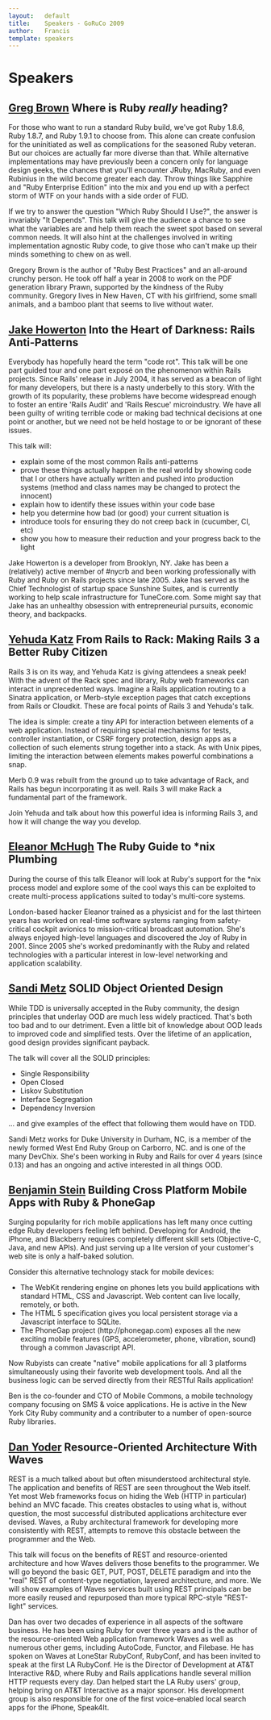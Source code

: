 ```yaml
---
layout:   default
title:    Speakers - GoRuCo 2009
author:   Francis
template: speakers
---
```


Speakers
=====

<a name="brown"></a>

## [Greg Brown](http://blog.majesticseacreature.com/) Where is Ruby *really* heading?

For those who want to run a standard Ruby build, we've got Ruby 1.8.6,
Ruby 1.8.7, and Ruby 1.9.1 to choose from.  This alone can create
confusion for the uninitiated as well as complications for the
seasoned Ruby veteran.   But our choices are actually far more diverse
than that.   While alternative implementations may have previously
been a concern only for language design geeks, the chances that you'll
encounter JRuby, MacRuby, and even Rubinius in the wild become greater
each day.  Throw things like Sapphire and "Ruby Enterprise Edition"
into the mix and you end up with a perfect storm of WTF on your hands
with a side order of FUD.

If we try to answer the question "Which Ruby Should I Use?", the
answer is invariably "It Depends".  This talk will give the audience a
chance to see what the variables are and help them reach the sweet
spot based on several common needs.  It will also hint at the
challenges involved in writing implementation agnostic Ruby code, to
give those who can't make up their minds something to chew on as well.

Gregory Brown is the author of "Ruby Best Practices" and an
all-around crunchy person.  He took off half a year in 2008 to work on
the PDF generation library Prawn, supported by the kindness of the
Ruby community.  Gregory lives in New Haven, CT with his girlfriend,
some small animals, and a bamboo plant that seems to live without
water.

<a name="howerton"></a>

## [Jake Howerton](http://jake.howmeta.com/) Into the Heart of Darkness: Rails Anti-Patterns

Everybody has hopefully heard the term "code rot". This talk will be
one part guided tour and one part expos&eacute; on the phenomenon within
Rails projects. Since Rails' release in July 2004, it has served as a
beacon of light for many developers, but there is a nasty underbelly
to this story. With the growth of its popularity, these problems have
become widespread enough to foster an entire 'Rails Audit' and 'Rails
Rescue' microindustry. We have all been guilty of writing terrible
code or making bad technical decisions at one point or another, but we
need not be held hostage to or be ignorant of these issues.

This talk will:

<ul class="bullets">
<li>explain some of the most common Rails anti-patterns</li>

<li>prove these things actually happen in the real world by showing code that I or others have actually written and pushed into production systems (method and class names may be changed to protect the innocent)</li>

<li>explain how to identify these issues within your code base</li>

<li>help you determine how bad (or good) your current situation is</li>

<li>introduce tools for ensuring they do not creep back in (cucumber, CI, etc)</li>

<li>show you how to measure their reduction and your progress back to the light</li>
</ul>

Jake Howerton is a developer from Brooklyn, NY. Jake has been a
(relatively) active member of #nycrb and been working professionally
with Ruby and Ruby on Rails projects since late 2005. Jake has served
as the Chief Technologist of startup space Sunshine Suites, and is
currently working to help scale infrastructure for TuneCore.com. Some
might say that Jake has an unhealthy obsession with entrepreneurial
pursuits, economic theory, and backpacks.

<a name="katz"></a>

## [Yehuda Katz](http://yehudakatz.com/) From Rails to Rack: Making Rails 3 a Better Ruby Citizen

Rails 3 is on its way, and Yehuda Katz is giving attendees a sneak peek! With the advent of the Rack spec and library, Ruby web frameworks can interact in unprecedented ways. Imagine a Rails application routing to a Sinatra application, or Merb-style exception pages that catch exceptions from Rails or Cloudkit. These are focal points of Rails 3 and Yehuda's talk.

The idea is simple: create a tiny API for interaction between elements of a web application. Instead of requiring special mechanisms for tests, controller instantiation, or CSRF forgery protection, design apps as a collection of such elements strung together into a stack. As with Unix pipes, limiting the interaction between elements makes powerful combinations a snap.

Merb 0.9 was rebuilt from the ground up to take advantage of Rack, and Rails has begun incorporating it as well. Rails 3 will make Rack a fundamental part of the framework.

Join Yehuda and talk about how this powerful idea is informing Rails 3, and how it will change the way you develop.

<a name="mchugh"></a>
## [Eleanor McHugh](http://slides.games-with-brains.net/) The Ruby Guide to \*nix Plumbing

During the course of this talk Eleanor will look at Ruby's support for the \*nix process model and explore some of the cool ways this can be exploited to create multi-process applications suited to today's multi-core systems.

London-based hacker Eleanor trained as a physicist and for the last thirteen years has worked on real-time software systems ranging from safety-critical cockpit avionics to mission-critical broadcast automation. She's always enjoyed high-level languages and discovered the Joy of Ruby in 2001. Since 2005 she's worked predominantly with the Ruby and related technologies with a particular interest in low-level networking and application scalability.

<a name="metz"></a>
## [Sandi Metz](http://sandimetz.com/) SOLID Object Oriented Design

While TDD is universally accepted in the Ruby community, the design principles that underlay OOD are much less widely practiced. That's both too bad and to our detriment.  Even a little bit of knowledge about OOD leads to improved code and simplified tests.  Over the lifetime of an application, good design provides significant payback.

The talk will cover all the SOLID principles:

<ul class="bullets">
<li>Single Responsibility</li>

<li>Open Closed</li>

<li>Liskov Substitution</li>

<li>Interface Segregation</li>

<li>Dependency Inversion</li>
</ul>

... and give examples of the effect that following them would have on TDD.

Sandi Metz works for Duke University in Durham, NC, is a member of the newly formed West End Ruby Group on Carborro, NC. and is one of the many DevChix. She's been working in Ruby and Rails for over 4 years (since 0.13) and has an ongoing and active interested in all things OOD.

<a name="stein"></a>
## [Benjamin Stein](http://benjaminste.in/) Building Cross Platform Mobile Apps with Ruby & PhoneGap 

Surging popularity for rich mobile applications has left many once
cutting edge Ruby developers feeling left behind. Developing for
Android, the iPhone, and Blackberry requires completely different
skill sets (Objective-C, Java, and new APIs).  And just serving up a
lite version of your customer's web site is only a half-baked
solution.

Consider this alternative technology stack for mobile devices:
<ul class="bullets">
<li>The WebKit rendering engine on phones lets you build applications
with standard HTML, CSS and Javascript.  Web content can live locally,
remotely, or both.</li>
<li>The HTML 5 specification gives you local persistent storage via a
Javascript interface to SQLite.</li>
<li>The PhoneGap project (http://phonegap.com) exposes all the new
exciting mobile features (GPS, accelerometer, phone, vibration, sound)
through a common Javascript API.</li>
</ul>

Now Rubyists can create "native" mobile applications for all 3
platforms simultaneously using their favorite web development tools.
And all the business logic can be served directly from their RESTful
Rails application!

Ben is the co-founder and CTO of Mobile Commons, a mobile
technology company focusing on SMS & voice applications.  He is active
in the New York City Ruby community and a contributer to a number of
open-source Ruby libraries.

<a name="yoder"></a>
## [Dan Yoder](http://rubywaves.com/) Resource-Oriented Architecture With Waves

REST is a much talked about but often misunderstood architectural style. The application and benefits of REST are seen throughout the Web itself. Yet most Web frameworks focus on hiding the Web (HTTP in particular) behind an MVC facade. This creates obstacles to using what is, without question, the most successful distributed applications architecture ever devised. Waves, a Ruby architectural framework for developing more consistently with REST, attempts to remove this obstacle between the programmer and the Web.

This talk will focus on the benefits of REST and resource-oriented architecture and how Waves delivers those benefits to the programmer. We will go beyond the basic GET, PUT, POST, DELETE paradigm and into the "real" REST of content-type negotiation, layered architecture, and more. We will show examples of Waves services built using REST principals can be more easily reused and repurposed than more typical RPC-style "REST-light" services.

Dan has over two decades of experience in all aspects of the software business. He has been using Ruby for over three years and is the author of the resource-oriented Web application framework Waves as well as numerous other gems, including AutoCode, Functor, and Filebase. He has spoken on Waves at LoneStar RubyConf, RubyConf, and has been invited to speak at the first LA RubyConf. He is the Director of Development at AT&T Interactive R&D, where Ruby and Rails applications handle several million HTTP requests every day. Dan helped start the LA Ruby users' group, helping bring on AT&T Interactive as a major sponsor. His development group is also responsible for one of the first voice-enabled local search apps for the iPhone, Speak4It.

